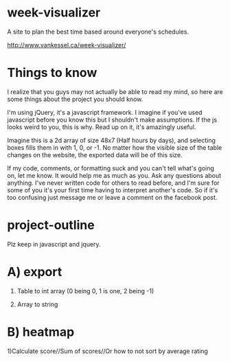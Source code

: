 # week-visualizer
A site to plan the best time based around everyone's schedules.

http://www.vankessel.ca/week-visualizer/

# Things to know
I realize that you guys may not actually be able to read my mind, so here are some things about the project you should know.

I'm using jQuery, it's a javascript framework. I imagine if you've used javascript before you know this but I shouldn't make assumptions. If the js looks weird to you, this is why. Read up on it, it's amazingly useful.

Imagine this is a 2d array of size 48x7 (Half hours by days), and selecting boxes fills them in with 1, 0, or -1. No matter how the visible size of the table changes on the website, the exported data will be of this size.

If my code, comments, or formatting suck and you can't tell what's going on, let me know. It would help me as much as you. Ask any questions about anything. I've never written code for others to read before, and I'm sure for some of you it's your first time having to interpret another's code. So if it's too confusing just message me or leave a comment on the facebook post.

# project-outline
Plz keep in javascript and jquery.

# A) export  
   1) Table to int array (0 being 0, 1 is one, 2 being -1)
  
   2) Array to string
# B) heatmap
   1)Calculate score//Sum of scores//Or how to not sort by average rating
